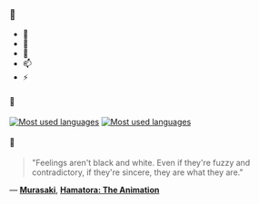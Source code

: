 ### 👋

- 🔭
- 🌱
- 💬
- 📫
- ⚡

#### 🧏

[![Most used languages](https://github-readme-stats-aynah.vercel.app/api/top-langs/?username=aynh&theme=solarized-dark&langs_count=6&layout=compact&hide_title=true)](https://github.com/anuraghazra/github-readme-stats#gh-dark-mode-only)
[![Most used languages](https://github-readme-stats-aynah.vercel.app/api/top-langs/?username=aynh&theme=solarized-light&langs_count=6&layout=compact&hide_title=true)](https://github.com/anuraghazra/github-readme-stats#gh-light-mode-only)

#### 💬

> "Feelings aren't black and white. Even if they're fuzzy and contradictory, if they're sincere, they are what they are."

&mdash; [**Murasaki**](https://myanimelist.net/character.php?q=Murasaki&cat=character), [**Hamatora: The Animation**](https://myanimelist.net/search/all?q=Hamatora%3A%20The%20Animation&cat=all)
